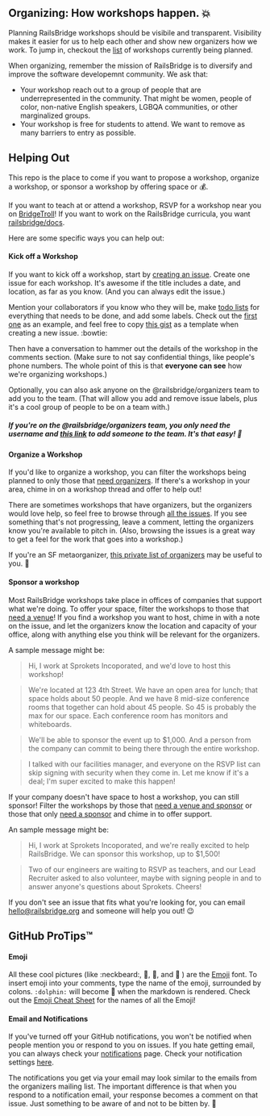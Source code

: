 ## Organizing: How workshops happen. :boom:

Planning RailsBridge workshops should be visibile and transparent. Visibility makes it easier for us to help each other and show new organizers how we work. To jump in, checkout the [list](https://github.com/railsbridge/organizing/issues) of workshops currently being planned.

When organizing, remember the mission of RailsBridge is to diversify and improve the software developemnt community. We ask that:
* Your workshop reach out to a group of people that are underrepresented in the community. That might be women, people of color, non-native English speakers, LGBQA communities, or other marginalized groups.
* Your workshop is free for students to attend. We want to remove as many barriers to entry as possible.

## Helping Out
This repo is the place to come if you want to propose a workshop, organize a workshop, or sponsor a workshop by offering space or :moneybag:.

If you want to teach at or attend a workshop, RSVP for a workshop near you on [BridgeTroll](http://www.bridgetroll.org/)! If you want to work on the RailsBridge curricula, you want [railsbridge/docs](https://github.com/railsbridge/docs).

Here are some specific ways you can help out:

#### Kick off a Workshop
If you want to kick off a workshop, start by [creating an issue](https://github.com/railsbridge/organizing/issues/new). Create one issue for each workshop. It's awesome if the title includes a date, and location, as far as you know. (And you can always edit the issue.)

Mention your collaborators if you know who they will be, make [todo lists](https://github.com/blog/1542-task-lists-in-gist) for everything that needs to be done, and add some labels. Check out the [first one](https://github.com/railsbridge/organizing/issues/1) as an example, and feel free to copy [this gist](https://gist.githubusercontent.com/rachelmyers/55f5d2720ec957a499bb/raw/1c31bac5bb56f7da29a05ed52c8863d99479b2a6/issue_template.md) as a template when creating a new issue. :bowtie:

Then have a conversation to hammer out the details of the workshop in the comments section. (Make sure to not say confidential things, like people's phone numbers. The whole point of this is that **everyone can see** how we're organizing workshops.)

Optionally, you can also ask anyone on the @railsbridge/organizers team to add you to the team. (That will allow you add and remove issue labels, plus it's a cool group of people to be on a team with.)

##### If you're on the @railsbridge/organizers team, you only need the username and [this link](https://github.com/orgs/railsbridge/teams/organizers) to add someone to the team. It's that easy! :palm_tree:

#### Organize a Workshop
If you'd like to organize a workshop, you can filter the workshops being planned to only those that [need organizers](https://github.com/railsbridge/organizing/labels/Needs%20Organizer). If there's a workshop in your area, chime in on a workshop thread and offer to help out!

There are sometimes workshops that have organizers, but the organizers would love help, so feel free to browse through [all the issues](https://github.com/railsbridge/organizing/issues). If you see something that's not progressing, leave a comment, letting the organizers know you're available to pitch in. (Also, browsing the issues is a great way to get a feel for the work that goes into a workshop.)

If you're an SF metaorganizer, [this private list of organizers](https://docs.google.com/spreadsheet/ccc?key=0Al9a5yeo4q0AdEtJVDlrb3dXckd4bFktUGptM2VkWmc#gid=1) may be useful to you. :racehorse:

#### Sponsor a workshop

Most RailsBridge workshops take place in offices of companies that support what we're doing. To offer your space, filter the workshops to those that [need a venue](https://github.com/railsbridge/organizing/labels/Needs%20Venue/Sponsor)! If you find a workshop you want to host, chime in with a note on the issue, and let the organizers know the location and capacity of your office, along with anything else you think will be relevant for the organizers.

A sample message might be:
> Hi, I work at Sprokets Incoporated, and we'd love to host this workshop!

> We're located at 123 4th Street. We have an open area for lunch; that space holds about 50 people. And we have 8 mid-size conference rooms that together can hold about 45 people. So 45 is probably the max for our space. Each conference room has monitors and whiteboards.

> We'll be able to sponsor the event up to $1,000. And a person from the company can commit to being there through the entire workshop.

> I talked with our facilities manager, and everyone on the RSVP list can skip signing with security when they come in. Let me know if it's a deal; I'm super excited to make this happen!

If your company doesn't have space to host a workshop, you can still sponsor! Filter the workshops by those that [need a venue and sponsor](https://github.com/railsbridge/organizing/labels/Needs%20Venue/Sponsor) or those that only [need a sponsor](https://github.com/railsbridge/organizing/labels/Needs%20Sponsor) and chime in to offer support.

An sample message might be:

> Hi, I work at Sprokets Incoporated, and we're really excited to help RailsBridge. We can sponsor this workshop, up to $1,500!

> Two of our engineers are waiting to RSVP as teachers, and our Lead Recruiter asked to also volunteer, maybe with signing people in and to answer anyone's questions about Sprokets. Cheers!

If you don't see an issue that fits what you're looking for, you can email hello@railsbridge.org and someone will help you out! :wink:

## GitHub ProTips™

#### Emoji
All these cool pictures (like :neckbeard:, :nail_care:, :rat:, and :space_invader: ) are the [Emoji](http://en.wikipedia.org/wiki/Emoji) font. To insert emoji into your comments, type the name of the emoji, surrounded by colons. `:dolphin:` will become :dolphin: when the markdown is rendered. Check out the [Emoji Cheat Sheet](http://www.emoji-cheat-sheet.com/) for the names of all the Emoji!

#### Email and Notifications
If you've turned off your GitHub notifications, you won't be notified when people mention you or respond to you on issues. If you hate getting email, you can always check your [notifications](https://github.com/notifications) page. Check your notification settings [here](https://github.com/settings/notifications).

The notifications you get via your email may look similar to the emails from the organizers mailing list. The important difference is that when you respond to a notification email, your response becomes a comment on that issue. Just something to be aware of and not to be bitten by. :wolf:
